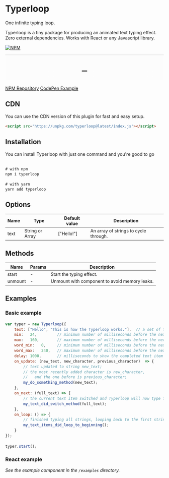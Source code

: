 # Typerloop

>

One infinite typing loop.

Typerloop is a tiny package for producing an animated text typing effect.  Zero external dependencies.  Works with React or any Javascript library.

[![NPM](https://img.shields.io/npm/v/typerloop.svg)](https://www.npmjs.com/package/typerloop)

<img src="https://raw.githubusercontent.com/jonnycolby/typerloop/main/demo-02.gif" />



[NPM Repository](https://npmjs.org/typerloop)
[CodePen Example](https://codepen.io/jonnycolby/pen/yLpBWeX)

## CDN

You can use the CDN version of this plugin for fast and easy setup.

```html
<script src="https://unpkg.com/typerloop@latest/index.js"></script>
```

## Installation
You can install Typerloop with just one command and you're good to go
```shell

# with npm
npm i typerloop

# with yarn
yarn add typerloop

```

## Options

| Name      | Type            | Default value | Description                                         |
| ---       | ---             | ---           | ---                                                 |
| text      | String or Array | ["Hello!"]    | An array of strings to cycle through.               |

## Methods

| Name      | Params          | Description                                                         |
| ---       | ---             | ---                                                                 |
| start     | -               | Start the typing effect.                                            |
| unmount   | -               | Unmount with component to avoid memory leaks.                       |


## Examples

### Basic example

```js
var typer = new Typerloop({
    text: ["Hello", "This is how the Typerloop works."],  // a set of text items to be typed sequentially;
    min:   24,         // minimum number of milliseconds before the next character is typed;
    max:   160,        // maximum number of milliseconds before the next character is typed;
    word_min:   0,     // minimum number of milliseconds before the next word is typed, in addition to character delay;
    word_max:   240,   // maximum number of milliseconds before the next word is typed, in addition to character delay;
    delay: 1000,       // milliseconds to show the completed text item before switching to the next;
    on_update: (new_text, new_character, previous_character)  => {
        // text updated to string new_text;
        // the most recently added character is new_character,
        //   and the one before is previous_character;
        my_do_something_method(new_text);
    },
    on_next: (full_text) => {
        // the current text item switched and Typerloop will now type full_text;
        my_text_did_switch_method(full_text);
    },
    on_loop: () => {
        // finished typing all strings, looping back to the first string;
        my_text_items_did_loop_to_beginning();
    }
});

typer.start();
```

### React example

*See the example component in the `/examples` directory.*
